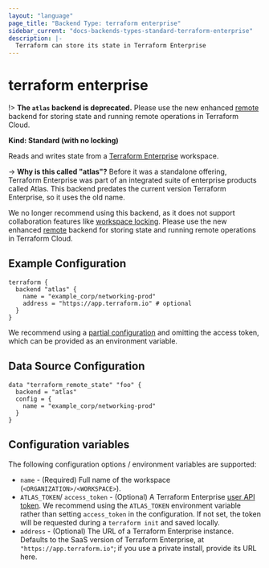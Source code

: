 ```yaml
---
layout: "language"
page_title: "Backend Type: terraform enterprise"
sidebar_current: "docs-backends-types-standard-terraform-enterprise"
description: |-
  Terraform can store its state in Terraform Enterprise
---
```


# terraform enterprise

!> **The `atlas` backend is deprecated.** Please use the new enhanced
[remote](/docs/backends/types/remote.html) backend for storing state and running
remote operations in Terraform Cloud.

**Kind: Standard (with no locking)**

Reads and writes state from a [Terraform Enterprise](/docs/cloud/index.html)
workspace.

-> **Why is this called "atlas"?** Before it was a standalone offering,
Terraform Enterprise was part of an integrated suite of enterprise products
called Atlas. This backend predates the current version Terraform Enterprise, so
it uses the old name.

We no longer recommend using this backend, as it does not support collaboration
features like [workspace
locking](/docs/cloud/run/index.html). Please use the new enhanced
[remote](/docs/backends/types/remote.html) backend for storing state and running
remote operations in Terraform Cloud.

## Example Configuration

```hcl
terraform {
  backend "atlas" {
    name = "example_corp/networking-prod"
    address = "https://app.terraform.io" # optional
  }
}
```

We recommend using a [partial configuration](/docs/backends/config.html) and
omitting the access token, which can be provided as an environment variable.

## Data Source Configuration

```hcl
data "terraform_remote_state" "foo" {
  backend = "atlas"
  config = {
    name = "example_corp/networking-prod"
  }
}
```

## Configuration variables

The following configuration options / environment variables are supported:

* `name` - (Required) Full name of the workspace (`<ORGANIZATION>/<WORKSPACE>`).
* `ATLAS_TOKEN`/ `access_token`  - (Optional) A Terraform Enterprise [user API
  token](/docs/cloud/users-teams-organizations/users.html#api-tokens). We
  recommend using the `ATLAS_TOKEN` environment variable rather than setting
  `access_token` in the configuration. If not set, the token will be requested
  during a `terraform init` and saved locally.
* `address` - (Optional) The URL of a Terraform Enterprise instance. Defaults to
  the SaaS version of Terraform Enterprise, at `"https://app.terraform.io"`; if
  you use a private install, provide its URL here.

